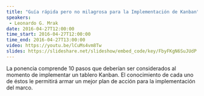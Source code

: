 ```yaml
---
title: "Guía rápida pero no milagrosa para la Implementación de Kanban"
speakers:
 - Leonardo G. Mrak
date: 2016-04-27T12:00:00
time_start: 2016-04-27T12:00:00
time_end: 2016-04-27T13:00:00
video: https://youtu.be/lCuMs4vm8Tw
slides: https://slideshare.net/slideshow/embed_code/key/FbyFKgN6SuJUdP
---
```


La ponencia comprende 10 pasos que deberían ser considerados al momento de implementar un tablero Kanban. El conocimiento de cada uno de éstos le permitirá armar un mejor plan de acción para la implementación del marco.